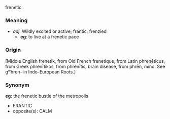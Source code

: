 frenetic
### Meaning
+ _adj_: Wildly excited or active; frantic; frenzied
    + __eg__: to live at a frenetic pace

### Origin

[Middle English frenetik, from Old French frenetique, from Latin phrenēticus, from Greek phrenītikos, from phrenītis, brain disease, from phrēn, mind. See gʷhren- in Indo-European Roots.]

### Synonym

__eg__: the frenetic bustle of the metropolis

+ FRANTIC
+ opposite(s): CALM


